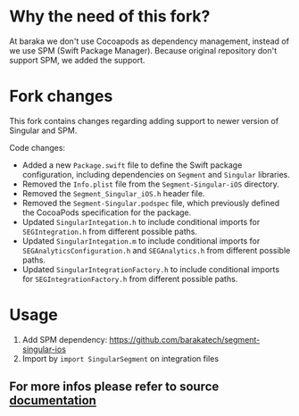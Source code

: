 # Why the need of this fork?

At baraka we don't use Cocoapods as dependency management, instead of we use SPM (Swift Package Manager). Because original repository don't support SPM, we added the support.

# Fork changes

This fork contains changes regarding adding support to newer version of Singular and SPM.

Code changes:
- Added a new `Package.swift` file to define the Swift package configuration, including dependencies on `Segment` and `Singular` libraries.
- Removed the `Info.plist` file from the `Segment-Singular-iOS` directory.
- Removed the `Segment_Singular_iOS.h` header file.
- Removed the `Segment-Singular.podspec` file, which previously defined the CocoaPods specification for the package.
- Updated `SingularIntegation.h` to include conditional imports for `SEGIntegration.h` from different possible paths.
- Updated `SingularIntegation.m` to include conditional imports for `SEGAnalyticsConfiguration.h` and `SEGAnalytics.h` from different possible paths.
- Updated `SingularIntegrationFactory.h` to include conditional imports for `SEGIntegrationFactory.h` from different possible paths.

# Usage
1. Add SPM dependency: https://github.com/barakatech/segment-singular-ios
2. Import by `import SingularSegment` on integration files

## For more infos please refer to source [documentation](https://segment.com/docs/connections/destinations/catalog/singular/)
